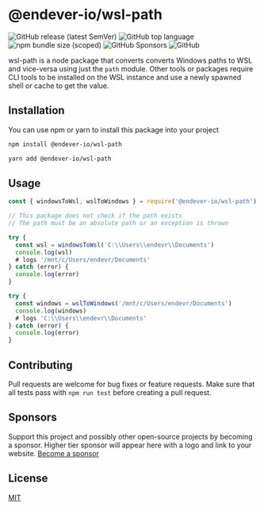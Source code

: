 # @endever-io/wsl-path

![GitHub release (latest SemVer)](https://img.shields.io/github/v/release/endevr-io/wsl-path?style=flat-square)
![GitHub top language](https://img.shields.io/github/languages/top/endevr-io/wsl-path?style=flat-square)
![npm bundle size (scoped)](https://img.shields.io/bundlephobia/min/@endevr-io/wsl-path?style=flat-square)
![GitHub Sponsors](https://img.shields.io/github/sponsors/skuIIs?style=flat-square)
![GitHub](https://img.shields.io/github/license/endevr-io/wsl-path?style=flat-square)

wsl-path is a node package that converts converts Windows paths to WSL and vice-versa using just the `path` module. Other tools or packages require CLI tools to be installed on the WSL instance and use a newly spawned shell or cache to get the value.

## Installation

You can use npm or yarn to install this package into your project

```bash
npm install @endever-io/wsl-path

yarn add @endever-io/wsl-path
```

## Usage

```javascript
const { windowsToWsl, wslToWindows } = require('@endever-io/wsl-path')

// This package does not check if the path exists
// The path must be an absolute path or an exception is thrown

try {
  const wsl = windowsToWsl('C:\\Users\\endevr\\Documents')
  console.log(wsl)
  # logs '/mnt/c/Users/endevr/Documents'
} catch (error) {
  console.log(error)
}

try {
  const windows = wslToWindows('/mnt/c/Users/endevr/Documents')
  console.log(windows)
  # logs 'C:\\Users\\endevr\\Documents'
} catch (error) {
  console.log(error)
}
```

## Contributing
Pull requests are welcome for bug fixes or feature requests. Make sure that all tests pass with `npm run test` before creating a pull request.

## Sponsors
Support this project and possibly other open-source projects by becoming a sponsor. Higher tier sponsor will appear here with a logo and link to your website. [Become a sponsor](https://github.com/sponsors/skuIIs)

## License
[MIT](https://github.com/endevr-io/wsl-path/blob/main/LICENSE)
